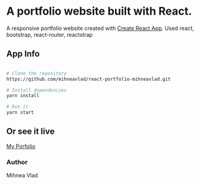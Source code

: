 # A portfolio website built with React.

A responsive portfolio website created with [Create React App](https://github.com/facebook/create-react-app).
Used react, bootstrap, react-router, reactstrap

## App Info

```bash

# Clone the repository
https://github.com/mihneavlad/react-portfolio-mihneavlad.git

# Install dependencies
yarn install

# Run it
yarn start

```

## Or see it live

[My Porfolio](https://mihneavlad.github.io/react-portfolio-mihneavlad/)

### Author

Mihnea Vlad



